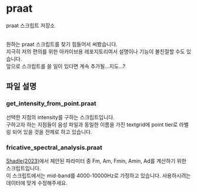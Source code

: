 # praat
praat 스크립트 저장소 <br> <br>

원하는 praat 스크립트를 찾기 힘들어서 써봤습니다. <br>
지극히 저의 편의를 위한 아카이브용 레포지토리여서 설명이나 기능이 불친절할 수도 있습니다. <br>
앞으로 스크립트를 쓸 일이 있다면 계속 추가될...지도...? <br>

## 파일 설명
### get_intensity_from_point.praat
선택한 지점의 intensity를 구하는 스크립트입니다. <br>
구하고자 하는 지점들이 음성 파일과 동일한 이름을 가진 textgrid에 point tier로 라벨링 되어 있을 것을 전제로 하고 있습니다.

### fricative_spectral_analysis.praat
[Shadle(2023)](https://doi.org/10.1121/10.0017231)에서 제안된 파라미터 중 Fm, Am, Fmin, Amin, Ad를 계산하기 위한 스크립트입니다. <br>
이 스크립트에서는 mid-band를 4000-10000Hz로 가정하고 있습니다. 사용하시려는 데이터에 맞게 수정해주세요.
